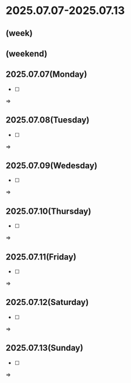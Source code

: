 # 2025.07.07-2025.07.13
(week)
- 

(weekend)
- 

## 2025.07.07(Monday)
- [ ] 
=> 

## 2025.07.08(Tuesday)
- [ ] 
=> 

## 2025.07.09(Wedesday)
- [ ] 
=> 

## 2025.07.10(Thursday)
- [ ] 
=> 

## 2025.07.11(Friday)
- [ ] 
=> 

## 2025.07.12(Saturday)
- [ ] 
=> 

## 2025.07.13(Sunday)
- [ ] 
=> 